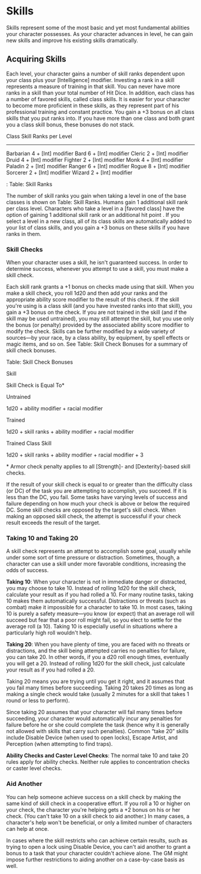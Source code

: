 # Skills

Skills represent some of the most basic and yet most fundamental
abilities your character possesses. As your character advances in
level, he can gain new skills and improve his existing skills
dramatically.

## Acquiring Skills

Each level, your character gains a number of skill ranks
dependent upon your class plus your [Intelligence] modifier.
Investing a rank in a skill represents a measure of training in
that skill. You can never have more ranks in a skill than your
total number of Hit Dice. In addition, each class has a number of
favored skills, called class skills. It is easier for your
character to become more proficient in these skills, as they
represent part of his professional training and constant
practice. You gain a +3 bonus on all class skills that you put
ranks into. If you have more than one class and both grant you a
class skill bonus, these bonuses do not stack.

  Class       Skill Ranks per Level
  ----------- ---------------------
  Barbarian   4 + [Int] modifier
  Bard        6 + [Int] modifier
  Cleric      2 + [Int] modifier
  Druid       4 + [Int] modifier
  Fighter     2 + [Int] modifier
  Monk        4 + [Int] modifier
  Paladin     2 + [Int] modifier
  Ranger      6 + [Int] modifier
  Rogue       8 + [Int] modifier
  Sorcerer    2 + [Int] modifier
  Wizard      2 + [Int] modifier

  : Table: Skill Ranks

The number of skill ranks you gain when taking a level in one of
the base classes is shown on Table: Skill Ranks. Humans gain 1
additional skill rank per class level. Characters who take a
level in a [favored class] have the option of gaining 1
additional skill rank or an additional hit point . If you select
a level in a new class, all of its class skills are automatically
added to your list of class skills, and you gain a +3 bonus on
these skills if you have ranks in them.

### Skill Checks

When your character uses a skill, he isn't guaranteed success. In
order to determine success, whenever you attempt to use a skill,
you must make a skill check.

Each skill rank grants a +1 bonus on checks made using that
skill. When you make a skill check, you roll 1d20 and then add
your ranks and the appropriate ability score modifier to the
result of this check. If the skill you're using is a class skill
(and you have invested ranks into that skill), you gain a +3
bonus on the check. If you are not trained in the skill (and if
the skill may be used untrained), you may still attempt the
skill, but you use only the bonus (or penalty) provided by the
associated ability score modifier to modify the check. Skills can
be further modified by a wide variety of sources—by your race, by
a class ability, by equipment, by spell effects or magic items,
and so on. See Table: Skill Check Bonuses for a summary of skill
check bonuses.

Table: Skill Check Bonuses

Skill

Skill Check is Equal To\*

Untrained

1d20 + ability modifier + racial modifier

Trained

1d20 + skill ranks + ability modifier + racial modifier

Trained Class Skill

1d20 + skill ranks + ability modifier + racial modifier + 3

\* Armor check penalty applies to all [Strength]- and
[Dexterity]-based skill checks.

If the result of your skill check is equal to or greater than the
difficulty class (or DC) of the task you are attempting to
accomplish, you succeed. If it is less than the DC, you fail.
Some tasks have varying levels of success and failure depending
on how much your check is above or below the required DC. Some
skill checks are opposed by the target's skill check. When making
an opposed skill check, the attempt is successful if your check
result exceeds the result of the target.

### Taking 10 and Taking 20

A skill check represents an attempt to accomplish some goal,
usually while under some sort of time pressure or distraction.
Sometimes, though, a character can use a skill under more
favorable conditions, increasing the odds of success.

**Taking 10**: When your character is not in immediate danger or
distracted, you may choose to take 10. Instead of rolling 1d20
for the skill check, calculate your result as if you had rolled a
10. For many routine tasks, taking 10 makes them automatically
successful. Distractions or threats (such as combat) make it
impossible for a character to take 10. In most cases, taking 10
is purely a safety measure—you know (or expect) that an average
roll will succeed but fear that a poor roll might fail, so you
elect to settle for the average roll (a 10). Taking 10 is
especially useful in situations where a particularly high roll
wouldn't help.

**Taking 20**: When you have plenty of time, you are faced with
no threats or distractions, and the skill being attempted carries
no penalties for failure, you can take 20. In other words, if you
a d20 roll enough times, eventually you will get a 20. Instead of
rolling 1d20 for the skill check, just calculate your result as
if you had rolled a 20.

Taking 20 means you are trying until you get it right, and it
assumes that you fail many times before succeeding. Taking 20
takes 20 times as long as making a single check would take
(usually 2 minutes for a skill that takes 1 round or less to
perform).

Since taking 20 assumes that your character will fail many times
before succeeding, your character would automatically incur any
penalties for failure before he or she could complete the task
(hence why it is generally not allowed with skills that carry
such penalties). Common “take 20” skills include Disable Device
(when used to open locks), Escape Artist, and Perception (when
attempting to find traps).

**Ability Checks and Caster Level Checks**: The normal take 10
and take 20 rules apply for ability checks. Neither rule applies
to concentration checks or caster level checks.

### Aid Another

You can help someone achieve success on a skill check by making
the same kind of skill check in a cooperative effort. If you roll
a 10 or higher on your check, the character you're helping gets a
+2 bonus on his or her check. (You can't take 10 on a skill check
to aid another.) In many cases, a character's help won't be
beneficial, or only a limited number of characters can help at
once.

In cases where the skill restricts who can achieve certain
results, such as trying to open a lock using Disable Device, you
can't aid another to grant a bonus to a task that your character
couldn't achieve alone. The GM might impose further restrictions
to aiding another on a case-by-case basis as well.
